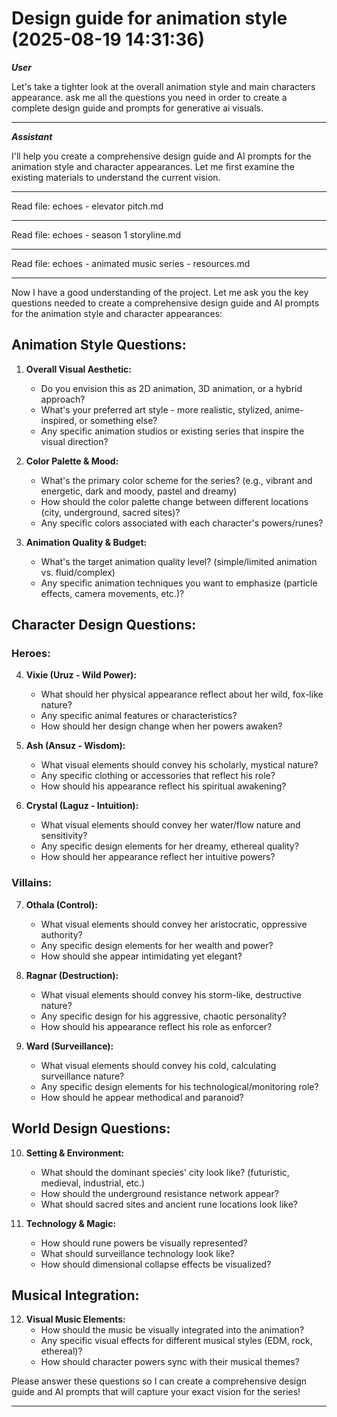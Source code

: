 <!-- Generated by SpecStory -->

# Design guide for animation style (2025-08-19 14:31:36)

_**User**_

Let's take a tighter look at the overall animation style and main characters appearance. ask me all the questions you need in order to create a complete design guide and prompts for generative ai visuals.

---

_**Assistant**_

I'll help you create a comprehensive design guide and AI prompts for the animation style and character appearances. Let me first examine the existing materials to understand the current vision.


---

Read file: echoes - elevator pitch.md

---

Read file: echoes - season 1 storyline.md

---

Read file: echoes - animated music series - resources.md

---

Now I have a good understanding of the project. Let me ask you the key questions needed to create a comprehensive design guide and AI prompts for the animation style and character appearances:

## **Animation Style Questions:**

1. **Overall Visual Aesthetic:**
   - Do you envision this as 2D animation, 3D animation, or a hybrid approach?
   - What's your preferred art style - more realistic, stylized, anime-inspired, or something else?
   - Any specific animation studios or existing series that inspire the visual direction?

2. **Color Palette & Mood:**
   - What's the primary color scheme for the series? (e.g., vibrant and energetic, dark and moody, pastel and dreamy)
   - How should the color palette change between different locations (city, underground, sacred sites)?
   - Any specific colors associated with each character's powers/runes?

3. **Animation Quality & Budget:**
   - What's the target animation quality level? (simple/limited animation vs. fluid/complex)
   - Any specific animation techniques you want to emphasize (particle effects, camera movements, etc.)?

## **Character Design Questions:**

### **Heroes:**

4. **Vixie (Uruz - Wild Power):**
   - What should her physical appearance reflect about her wild, fox-like nature?
   - Any specific animal features or characteristics?
   - How should her design change when her powers awaken?

5. **Ash (Ansuz - Wisdom):**
   - What visual elements should convey his scholarly, mystical nature?
   - Any specific clothing or accessories that reflect his role?
   - How should his appearance reflect his spiritual awakening?

6. **Crystal (Laguz - Intuition):**
   - What visual elements should convey her water/flow nature and sensitivity?
   - Any specific design elements for her dreamy, ethereal quality?
   - How should her appearance reflect her intuitive powers?

### **Villains:**

7. **Othala (Control):**
   - What visual elements should convey her aristocratic, oppressive authority?
   - Any specific design elements for her wealth and power?
   - How should she appear intimidating yet elegant?

8. **Ragnar (Destruction):**
   - What visual elements should convey his storm-like, destructive nature?
   - Any specific design for his aggressive, chaotic personality?
   - How should his appearance reflect his role as enforcer?

9. **Ward (Surveillance):**
   - What visual elements should convey his cold, calculating surveillance nature?
   - Any specific design elements for his technological/monitoring role?
   - How should he appear methodical and paranoid?

## **World Design Questions:**

10. **Setting & Environment:**
    - What should the dominant species' city look like? (futuristic, medieval, industrial, etc.)
    - How should the underground resistance network appear?
    - What should sacred sites and ancient rune locations look like?

11. **Technology & Magic:**
    - How should rune powers be visually represented?
    - What should surveillance technology look like?
    - How should dimensional collapse effects be visualized?

## **Musical Integration:**

12. **Visual Music Elements:**
    - How should the music be visually integrated into the animation?
    - Any specific visual effects for different musical styles (EDM, rock, ethereal)?
    - How should character powers sync with their musical themes?

Please answer these questions so I can create a comprehensive design guide and AI prompts that will capture your exact vision for the series!

---

